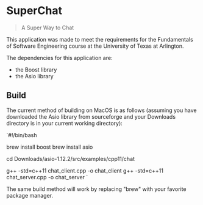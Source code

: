 # SuperChat 
> A Super Way to Chat

This application was made to meet the requirements for the Fundamentals of Software Engineering course at the University of Texas at Arlington. 

The dependencies for this application are: 
- the Boost library
- the Asio library


## Build

The current method of building on MacOS is as follows (assuming you have downloaded the Asio library from sourceforge and your Downloads directory is in your current working directory):

`#!/bin/bash

brew install boost
brew install asio

cd Downloads/asio-1.12.2/src/examples/cpp11/chat

g++ -std=c++11 chat_client.cpp -o chat_client
g++ -std=c++11 chat_server.cpp -o chat_server `

The same build method will work by replacing "brew" with your favorite package manager.
